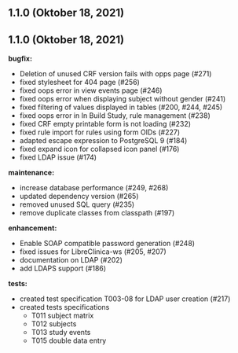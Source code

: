 ## 1.1.0 (Oktober 18, 2021)


## 1.1.0 (Oktober 18, 2021)

**bugfix:**
* Deletion of unused CRF version fails with opps page (#271)
* fixed stylesheet for 404 page (#256)
* fixed oops error in view events page (#246)
* fixed oops error when displaying subject without gender (#241)
* fixed filtering of values displayed in tables (#200, #244, #245)
* fixed oops error in In Build Study, rule management (#238)
* fixed CRF empty printable form is not loading (#232)
* fixed rule import for rules using form OIDs (#227)
* adapted escape expression to PostgreSQL 9 (#184)
* fixed expand icon for collapsed icon panel (#176)
* fixed LDAP issue (#174)

**maintenance:**
* increase database performance (#249, #268)
* updated dependency version (#265)
* removed unused SQL query (#235)
* remove duplicate classes from classpath (#197)

**enhancement:**
* Enable SOAP compatible password generation (#248)
* fixed issues for LibreClinica-ws (#205, #207)
* documentation on LDAP (#202)
* add LDAPS support (#186)

**tests:**
* created test specification T003-08 for LDAP user creation (#217)
* created tests specifications
  * T011 subject matrix
  * T012 subjects
  * T013 study events
  * T015 double data entry

